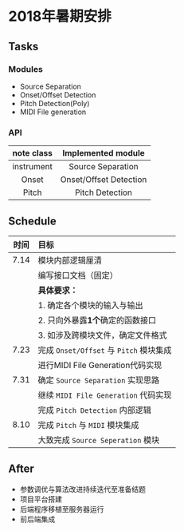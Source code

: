 # 2018年暑期安排  

## Tasks  
### Modules  
- Source Separation  
- Onset/Offset Detection  
- Pitch Detection(Poly) 
- MIDI File generation  

### API  

|note class|Implemented module|  
|:---:|:---:|  
|instrument|Source Separation|  
|Onset|Onset/Offset Detection|  
|Pitch|Pitch Detection|  

## Schedule  

|时间|目标| 
|:-:|:-|   
|7.14|模块内部逻辑厘清|  
||编写接口文档（固定）|  
||**具体要求：**|  
||1. 确定各个模块的输入与输出|  
||2. 只向外暴露**1个**确定的函数接口|  
||3. 如涉及跨模块文件，确定文件格式|  
|7.23|完成 `Onset/Offset` 与 `Pitch` 模块集成|  
||进行MIDI File Generation代码实现|  
|7.31|确定 `Source Separation` 实现思路|  
||继续 `MIDI File Generation` 代码实现|  
||完成 `Pitch Detection` 内部逻辑|  
|8.10|完成 `Pitch` 与 `MIDI` 模块集成|  
||大致完成 `Source Seperation` 模块|  

## After  
- 参数调优与算法改进持续迭代至准备结题  
- 项目平台搭建  
- 后端程序移植至服务器运行  
- 前后端集成  